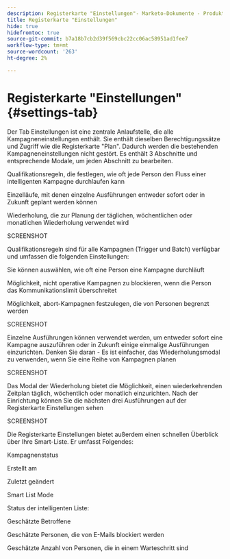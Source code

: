 ```yaml
---
description: Registerkarte "Einstellungen"- Marketo-Dokumente - Produktdokumentation
title: Registerkarte "Einstellungen"
hide: true
hidefromtoc: true
source-git-commit: b7a18b7cb2d39f569cbc22cc06ac58951ad1fee7
workflow-type: tm+mt
source-wordcount: '263'
ht-degree: 2%

---
```


# Registerkarte &quot;Einstellungen&quot; {#settings-tab}

Der Tab Einstellungen ist eine zentrale Anlaufstelle, die alle Kampagneneinstellungen enthält. Sie enthält dieselben Berechtigungssätze und Zugriff wie die Registerkarte &quot;Plan&quot;. Dadurch werden die bestehenden Kampagneneinstellungen nicht gestört. Es enthält 3 Abschnitte und entsprechende Modale, um jeden Abschnitt zu bearbeiten.

Qualifikationsregeln, die festlegen, wie oft jede Person den Fluss einer intelligenten Kampagne durchlaufen kann

Einzelläufe, mit denen einzelne Ausführungen entweder sofort oder in Zukunft geplant werden können

Wiederholung, die zur Planung der täglichen, wöchentlichen oder monatlichen Wiederholung verwendet wird

SCREENSHOT

Qualifikationsregeln sind für alle Kampagnen (Trigger und Batch) verfügbar und umfassen die folgenden Einstellungen:

Sie können auswählen, wie oft eine Person eine Kampagne durchläuft

Möglichkeit, nicht operative Kampagnen zu blockieren, wenn die Person das Kommunikationslimit überschreitet

Möglichkeit, abort-Kampagnen festzulegen, die von Personen begrenzt werden

SCREENSHOT

Einzelne Ausführungen können verwendet werden, um entweder sofort eine Kampagne auszuführen oder in Zukunft einige einmalige Ausführungen einzurichten. Denken Sie daran - Es ist einfacher, das Wiederholungsmodal zu verwenden, wenn Sie eine Reihe von Kampagnen planen

SCREENSHOT

Das Modal der Wiederholung bietet die Möglichkeit, einen wiederkehrenden Zeitplan täglich, wöchentlich oder monatlich einzurichten. Nach der Einrichtung können Sie die nächsten drei Ausführungen auf der Registerkarte Einstellungen sehen

SCREENSHOT

Die Registerkarte Einstellungen bietet außerdem einen schnellen Überblick über Ihre Smart-Liste. Er umfasst Folgendes:

Kampagnenstatus

Erstellt am

Zuletzt geändert

Smart List Mode

Status der intelligenten Liste:

Geschätzte Betroffene

Geschätzte Personen, die von E-Mails blockiert werden

Geschätzte Anzahl von Personen, die in einem Warteschritt sind
